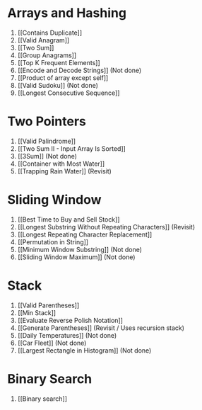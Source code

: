 # Arrays and Hashing
1. [[Contains Duplicate]]
2. [[Valid Anagram]]
3. [[Two Sum]]
4. [[Group Anagrams]]
5. [[Top K Frequent Elements]]
6. [[Encode and Decode Strings]] (Not done)
7. [[Product of array except self]]
8. [[Valid Sudoku]] (Not done)
9. [[Longest Consecutive Sequence]]
# Two Pointers
1. [[Valid Palindrome]]
2. [[Two Sum II - Input Array Is Sorted]]
3. [[3Sum]] (Not done)
4. [[Container with Most Water]]
5. [[Trapping Rain Water]] (Revisit)
# Sliding Window
1. [[Best Time to Buy and Sell Stock]]
2. [[Longest Substring Without Repeating Characters]] (Revisit)
3. [[Longest Repeating Character Replacement]]
4. [[Permutation in String]]
5. [[Minimum Window Substring]] (Not done)
6. [[Sliding Window Maximum]] (Not done)
# Stack
1. [[Valid Parentheses]]
2. [[Min Stack]]
3. [[Evaluate Reverse Polish Notation]]
4. [[Generate Parentheses]] (Revisit / Uses recursion stack)
5. [[Daily Temperatures]] (Not done)
6. [[Car Fleet]] (Not done)
7. [[Largest Rectangle in Histogram]] (Not done)
# Binary Search
1. [[Binary search]]